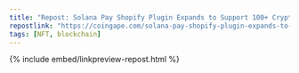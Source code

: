 ```yaml
---
title: "Repost: Solana Pay Shopify Plugin Expands to Support 100+ Cryptos"
repostlink: "https://coingape.com/solana-pay-shopify-plugin-expands-to-support-100-cryptos/"
tags: [NFT, blockchain]
---
```


{% include embed/linkpreview-repost.html %}
